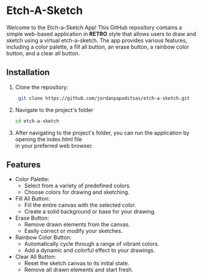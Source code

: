 # Etch-A-Sketch

Welcome to the Etch-a-Sketch App! This GitHub repository contains a simple web-based application in **RETRO** style that allows users to draw and sketch using a virtual etch-a-sketch. The app provides various features, including a color palette, a fill all button, an erase button, a rainbow color button, and a clear all button.

## Installation

1. Clone the repository:

   ```bash
    git clone https://github.com/jordanpapaditsas/etch-a-sketch.git
   ```
2. Navigate to the project's folder
   ```bash
   cd etch-a-sketch 
   ```
3. After navigating to the project's folder, you can run the application by opening the index.html file  
in your preferred web browser.

## Features
<ul>
  <li>Color Palette:
    <ul>
      <li>Select from a variety of predefined colors.</li>
      <li>Choose colors for drawing and sketching.</li>
    </ul>
  </li>
  <li>Fill All Button:
    <ul>
      <li>Fill the entire canvas with the selected color.</li>
      <li>Create a solid background or base for your drawing.</li>
    </ul>
  </li>
  <li>Erase Button:
    <ul>
      <li>Remove drawn elements from the canvas.</li>
      <li>Easily correct or modify your sketches.</li>
    </ul>
  </li>
  <li>Rainbow Color Button:
    <ul>
      <li>Automatically cycle through a range of vibrant colors.</li>
      <li>Add a dynamic and colorful effect to your drawings.</li>
    </ul>
  </li>
  <li>Clear All Button:
    <ul>
      <li>Reset the sketch canvas to its initial state.</li>
      <li>Remove all drawn elements and start fresh.</li>
    </ul>
  </li>
</ul>
